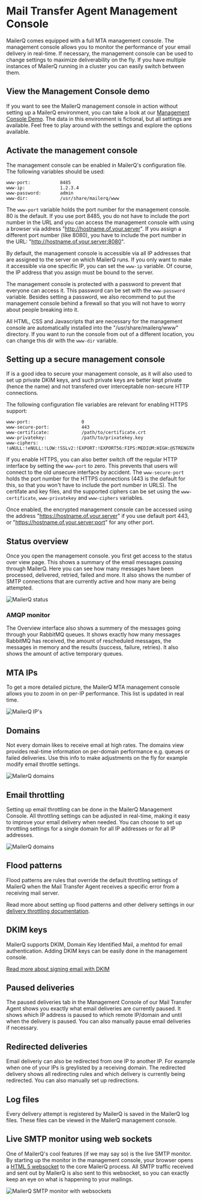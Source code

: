 # Mail Transfer Agent Management Console

MailerQ comes equipped with a full MTA management console. The management
console allows you to monitor the performance of your email delivery in 
real-time. If necessary, the management console can be used to change 
settings to maximize deliverability on the fly. If you have multiple 
instances of MailerQ running in a cluster you can easily switch between 
them.


## View the Management Console demo

If you want to see the MailerQ management console in action without 
setting up a MailerQ environment, you can take a look at our 
[Management Console Demo](http://demo.mailerq.com "MailerQ Demo environment").
The data in this environment is fictional, but all settings are available. 
Feel free to play around with the settings and explore the options available.


## Activate the management console

The management console can be enabled in MailerQ's configuration file.
The following variables should be used:

````
www-port:           8485
www-ip:             1.2.3.4
www-password:       admin
www-dir:            /usr/share/mailerq/www
````

The `www-port` variable holds the port number for the management console.
80 is the default. If you use port 8485, you do
not have to include the port number in the URL and you can access the
management console with using a browser via address "http://hostname.of.your.server". 
If you assign a different port number (like 8080), you have to include
the port number in the URL: "http://hostname.of.your.server:8080".

By default, the management console is accessible via all IP addresses that are 
assigned to the server on which MailerQ runs. If you only want to make
it accessible via one specific IP, you can set the `www-ip` variable.
Of course, the IP address that you assign must be bound to the server.

The management console is protected with a password to prevent that 
everyone can access it. This password can be set with the `www-password`
variable. Besides setting a password, we also recommend to put the
management console behind a firewall so that you will not have to worry
about people breaking into it.

All HTML, CSS and Javascripts that are necessary for the management 
console are automatically installed into the "/usr/share/mailerq/www"
directory. If you want to run the console from out of a different
location, you can change this dir with the `www-dir` variable.


## Setting up a secure management console

If is a good idea to secure your management console, as it will also
used to set up private DKIM keys, and such private keys are better
kept private (hence the name) and not transfered over interceptable 
non-secure HTTP connections.

The following configuration file variables are relevant for enabling 
HTTPS support:

````
www-port:                   0
www-secure-port:            443
www-certificate:            /path/to/certificate.crt
www-privatekey:             /path/to/privatekey.key
www-ciphers:                !aNULL:!eNULL:!LOW:!SSLv2:!EXPORT:!EXPORT56:FIPS:MEDIUM:HIGH:@STRENGTH
````

If you enable HTTPS, you can also better switch off the regular HTTP
interface by setting the `www-port` to zero. This prevents that users
will connect to the old unsecure interface by accident. The `www-secure-port`
holds the port number for the HTTPS connections (443 is the default for 
this, so that you won't have to include the port number in URLS). The
certifate and key files, and the supported ciphers can be set using
the `www-certificate`, `www-privatekey` and `www-ciphers` variables.

Once enabled, the encrypted management console can be accessed using
the address "https://hostname.of.your.server" if you use default port 443,
or "https://hostname.of.your.server:port" for any other port.


## Status overview

Once you open the management console. you first get access to the status
over view page. This shows a summary of the email messages passing through
MailerQ. Here you can see how many messages have been processed, delivered,
retried, failed and more. It also shows the number of SMTP connections 
that are currently active and how many are being attempted.

![MailerQ status](Images/mailerq-overview.png)


### AMQP monitor

The Overview interface also shows a summery of the messages going through 
your RabbitMQ queues. It shows exactly how many messages RabbitMQ has 
received, the amount of rescheduled messages, the messages in memory and 
the results (success, failure, retries). It also shows the amount of 
active temporary queues.


## MTA IPs

To get a more detailed picture, the MailerQ MTA management console allows 
you to zoom in on per-IP performance. This list is updated in real time.

![MailerQ IP's](Images/mailerq-mta-ips.png)


## Domains

Not every domain likes to receive email at high rates. The domains view 
provides real-time information on per-domain performance e.g. queues or 
failed deliveries. Use this info to make adjustments on the fly for 
example modify email throttle settings.

![MailerQ domains](Images/mailerq-domains.png)


## Email throttling

Setting up email throttling can be done in the MailerQ Management Console. 
All throttling settings can be adjusted in real-time, making it easy to 
improve your email delivery when needed. You can choose to set up 
throttling settings for a single domain for all IP addresses or for all 
IP addresses.

![MailerQ domains](Images/mailerq-email-throttling.png)


## Flood patterns

Flood patterns are rules that override the default throttling settings 
of MailerQ when the Mail Transfer Agent receives a specific error from a
receiving mail server.

Read more about setting up flood patterns and other delivery settings in our
[delivery throttling documentation](delivery-limits).

## DKIM keys

MailerQ supports DKIM, Domain Key Identified Mail, a mehtod for email 
authentication. Adding DKIM keys can be easily done in the management 
console.

[Read more about signing email with DKIM](dkim "MailerQ DKIM documentation")

## Paused deliveries

The paused deliveries tab in the Management Console of our Mail Transfer
Agent shows you exactly what email deliveries are currently paused. It 
shows which IP address is paused to which remote IP/domain and until 
when the delivery is paused. You can also manually pause email 
deliveries if necessary.


## Redirected deliveries

Email deliveriy can also be redirected from one IP to another IP. For 
example when one of your IPs is greylisted by a receiving domain. The 
redirected delivery shows all redirecting rules and which delivery is 
currently being redirected. You can also manually set up redirections.


## Log files

Every delivery attempt is registered by MailerQ is saved in the MailerQ
log files. These files can be viewed in the MailerQ management console.


## Live SMTP monitor using web sockets

One of MailerQ's cool features (if we may say so) is the live SMTP 
monitor. By starting up the monitor in the management console, your 
browser opens a [HTML 5 websocket](http://www.websocket.org) to the core
MailerQ process. All SMTP traffic received and sent out by MailerQ is 
also sent to this websocket, so you can exactly keep an eye on what is 
happening to your mailings.

![MailerQ SMTP monitor with websockets](Images/mailerq-websocket.png)

